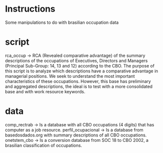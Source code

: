 # Instructions
Some manipulations to do with brasilian occupation data

# script
rca_occup -> 
RCA (Revealed comparative advantage) of the summary descriptions of the occupations of Executives, Directors and Managers (Principal Sub-Group: 14, 13 and 12) according to the CBO. The purpose of this script is to analyze which descriptions have a comparative advantage in managerial positions. We seek to understand the most important characteristics of these occupations. However, this base has preliminary and aggregated descriptions, the ideal is to test with a more consolidated base and with work resource keywords.

# data
comp_rectrab -> Is a database with all CBO occupations (4 digits) that has computer as a job resource. 
perfil_ocupacional -> Is a database from basedosdados.org with summary descriptions of all CBO occupations. 
onetstem_cbo -> Is a conversion database from SOC 18 to CBO 2002, a brasilian classification of occupations.
